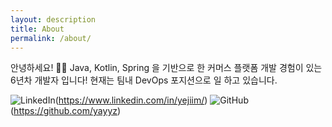 ```yaml
---
layout: description
title: About
permalink: /about/
---
```


안녕하세요! 👋🏻
Java, Kotlin, Spring 을 기반으로 한 커머스 플랫폼 개발 경험이 있는 6년차 개발자 입니다! 현재는 팀내 DevOps 포지션으로 일 하고 있습니다.   

![LinkedIn](https://img.shields.io/badge/linkedin-%230077B5.svg?style=for-the-badge&logo=linkedin&logoColor=white)(https://www.linkedin.com/in/yejiim/)
![GitHub](https://img.shields.io/badge/github-%23121011.svg?style=for-the-badge&logo=github&logoColor=white)(https://github.com/yayyz)
